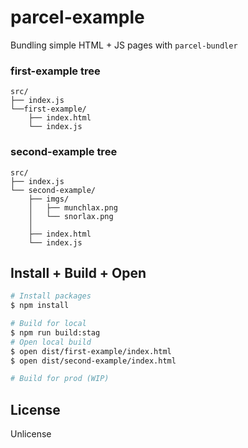 # parcel-example

Bundling simple HTML + JS pages with `parcel-bundler`

### first-example tree

```
src/
├── index.js
└──first-example/
    ├── index.html
    └── index.js
```

### second-example tree

```
src/
├── index.js
└── second-example/
    ├── imgs/
    │   ├── munchlax.png
    │   └── snorlax.png
    │
    ├── index.html
    └── index.js
```

## Install + Build + Open

```bash
# Install packages
$ npm install

# Build for local
$ npm run build:stag
# Open local build
$ open dist/first-example/index.html
$ open dist/second-example/index.html

# Build for prod (WIP)
```

## License

Unlicense
